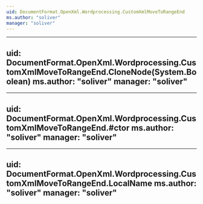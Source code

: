 ```yaml
---
uid: DocumentFormat.OpenXml.Wordprocessing.CustomXmlMoveToRangeEnd
ms.author: "soliver"
manager: "soliver"
---
```


---
uid: DocumentFormat.OpenXml.Wordprocessing.CustomXmlMoveToRangeEnd.CloneNode(System.Boolean)
ms.author: "soliver"
manager: "soliver"
---

---
uid: DocumentFormat.OpenXml.Wordprocessing.CustomXmlMoveToRangeEnd.#ctor
ms.author: "soliver"
manager: "soliver"
---

---
uid: DocumentFormat.OpenXml.Wordprocessing.CustomXmlMoveToRangeEnd.LocalName
ms.author: "soliver"
manager: "soliver"
---

